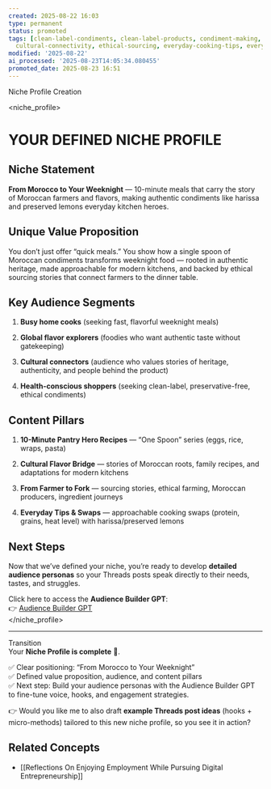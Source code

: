 ```yaml
---
created: 2025-08-22 16:03
type: permanent
status: promoted
tags: [clean-label-condiments, clean-label-products, condiment-making, culinary-storytelling,
  cultural-connectivity, ethical-sourcing, everyday-cooking-tips, everyday-tips-and-swaps]
modified: '2025-08-22'
ai_processed: '2025-08-23T14:05:34.080455'
promoted_date: 2025-08-23 16:51
---
```

Niche Profile Creation

<niche_profile>

# YOUR DEFINED NICHE PROFILE

## Niche Statement

**From Morocco to Your Weeknight** — 10-minute meals that carry the story of Moroccan farmers and flavors, making authentic condiments like harissa and preserved lemons everyday kitchen heroes.

## Unique Value Proposition

You don’t just offer “quick meals.” You show how a single spoon of Moroccan condiments transforms weeknight food — rooted in authentic heritage, made approachable for modern kitchens, and backed by ethical sourcing stories that connect farmers to the dinner table.

## Key Audience Segments

1. **Busy home cooks** (seeking fast, flavorful weeknight meals)
    
2. **Global flavor explorers** (foodies who want authentic taste without gatekeeping)
    
3. **Cultural connectors** (audience who values stories of heritage, authenticity, and people behind the product)
    
4. **Health-conscious shoppers** (seeking clean-label, preservative-free, ethical condiments)
    

## Content Pillars

1. **10-Minute Pantry Hero Recipes** — “One Spoon” series (eggs, rice, wraps, pasta)
    
2. **Cultural Flavor Bridge** — stories of Moroccan roots, family recipes, and adaptations for modern kitchens
    
3. **From Farmer to Fork** — sourcing stories, ethical farming, Moroccan producers, ingredient journeys
    
4. **Everyday Tips & Swaps** — approachable cooking swaps (protein, grains, heat level) with harissa/preserved lemons
    

## Next Steps

Now that we’ve defined your niche, you’re ready to develop **detailed audience personas** so your Threads posts speak directly to their needs, tastes, and struggles.

Click here to access the **Audience Builder GPT**:  
👉 [Audience Builder GPT](https://chatgpt.com/g/g-AtDjKIo3K-audience-builder-gpt)  
</niche_profile>

---

Transition  
Your **Niche Profile is complete** 🎉.

✅ Clear positioning: “From Morocco to Your Weeknight”  
✅ Defined value proposition, audience, and content pillars  
✅ Next step: Build your audience personas with the Audience Builder GPT to fine-tune voice, hooks, and engagement strategies.

👉 Would you like me to also draft **example Threads post ideas** (hooks + micro-methods) tailored to this new niche profile, so you see it in action?

## Related Concepts
- [[Reflections On Enjoying Employment While Pursuing Digital Entrepreneurship]]